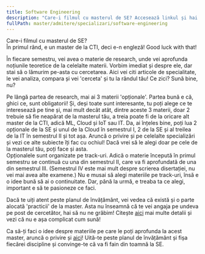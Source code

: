 ```yaml
---
title: Software Engineering
description: "Care-i filmul cu masterul de SE? Accesează linkul și hai să te lămurim! "
fullPath: master/admitere/specializari/software-engineering
---
```

Care-i filmul cu masterul de SE?\
În primul rând, e un master de la CTI, deci e-n engleză! Good luck with that!

În fiecare semestru, vei avea o materie de research, unde vei aprofunda noțiunile teoretice de la celelalte materii. Vorbim imediat și despre ele, dar stai să o lămurim pe-asta cu cercetarea. Aici vei citi articole de specialitate, le vei analiza, compara și vei 'cerceta' și tu la rândul tău! Ce zici? Sună bine, nu? 

Pe lângă partea de research, mai ai 3 materii 'opționale'. Partea bună e că, ghici ce, sunt obligatorii! Și, deși toate sunt interesante, tu poți alege ce te interesează pe tine și, mai mult decât atât, dintre aceste 3 materii, doar 2 trebuie să fie neapărat de la masterul tău, a treia poate fi de la oricare alt master de la CTI, adică ML, Cloud și IoT sau IT. Da, ai înțeles bine, poți lua 2 opționale de la SE și unul de la Cloud în semestrul I, 2 de la SE și al treilea de la IT în semestrul II și tot așa. Aruncă o privire și pe celelalte specializări și vezi ce alte subiecte îți fac cu ochiul! Dacă vrei să le alegi doar pe cele de la masterul tău, poți face și asta.\
Opționalele sunt organizate pe track-uri. Adică o materie începută în primul semestru se continuă cu una din semestrul II, care va fi aprofundată de una din semestrul III. (Semestrul IV este mai mult despre scrierea disertației, nu vei mai avea alte examene.) Nu e musai să alegi materiile pe track-uri, însă e o idee bună să ai o continuitate. Dar, până la urmă, e treaba ta ce alegi, important e să te pasioneze ce faci. 

Dacă te uiți atent peste planul de învățământ, vei vedea că există și o parte alocată 'practicii' de la master. Asta nu înseamnă că te vei angaja pe undeva pe post de cercetător, hai să nu ne grăbim! Citește [aici](https://ac.upt.ro/practica-master/) mai multe detalii și vezi că nu e așa complicat cum sună!

Ca să-ți faci o idee despre materiile pe care le poți aprofunda la acest master, aruncă o privire și [aici](https://ac.upt.ro/specializari/software-engineering-se/)! Uită-te peste planul de învățământ și fișa fiecărei discipline și convinge-te că va fi fain din toamnă la SE.

<Fig src="/uploads/se.jpeg" alt="Ce poți aprofunda la masterul de SE?" caption="Ce poți aprofunda la masterul de SE?"></Fig>